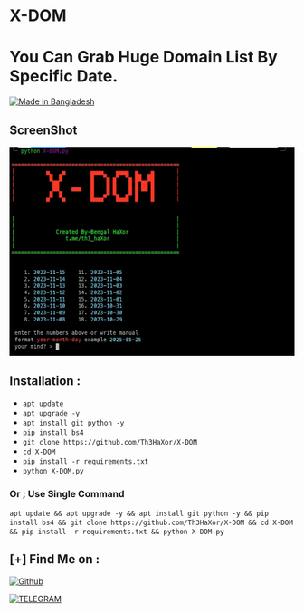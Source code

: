 # X-DOM
# You Can Grab Huge Domain List By Specific Date.
<p align="left">
<a href="#"><img title="Made in Bangladesh" src="https://img.shields.io/badge/MADE%20IN-BANGLADESH-green?colorA=%23ff0000&colorB=%23017e40&style=for-the-badge"></a>


## ScreenShot

<img src='https://raw.githubusercontent.com/Th3HaXor/X-DOM/main/20231116_215011.jpg'>

## Installation :
* `apt update`
* `apt upgrade -y`
* `apt install git python -y`
* `pip install bs4`
* `git clone https://github.com/Th3HaXor/X-DOM`
* `cd X-DOM`
* `pip install -r requirements.txt`
* `python X-DOM.py`

### Or ; Use Single Command
```
apt update && apt upgrade -y && apt install git python -y && pip install bs4 && git clone https://github.com/Th3HaXor/X-DOM && cd X-DOM && pip install -r requirements.txt && python X-DOM.py
```

## [+] Find Me on :
[![Github](https://img.shields.io/badge/Github-Th3HaXor-black?style=for-the-badge&logo=github)](https://github.com/Th3HaXor)

[![TELEGRAM](https://img.shields.io/badge/TELEGRAM-Th3HaXor-blue?style=for-the-badge&logo=telegram)](https://t.me/th3_haXor)
